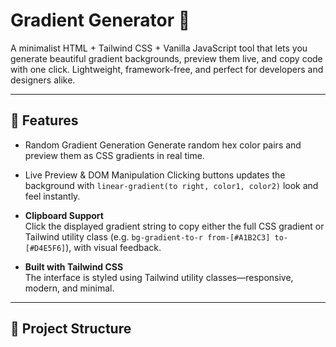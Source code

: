# Gradient Generator 🌈

A minimalist HTML + Tailwind CSS + Vanilla JavaScript tool that lets you generate beautiful gradient backgrounds, preview them live, and copy code with one click. Lightweight, framework-free, and perfect for developers and designers alike.

---

## 🚀 Features

- Random Gradient Generation 
  Generate random hex color pairs and preview them as CSS gradients in real time.

- Live Preview & DOM Manipulation 
  Clicking buttons updates the background with `linear-gradient(to right, color1, color2)` look and feel instantly.

- **Clipboard Support**  
  Click the displayed gradient string to copy either the full CSS gradient or Tailwind utility class (e.g. `bg-gradient-to-r from-[#A1B2C3] to-[#D4E5F6]`), with visual feedback.

- **Built with Tailwind CSS**  
  The interface is styled using Tailwind utility classes—responsive, modern, and minimal.

---

## 📁 Project Structure

